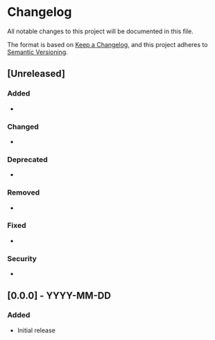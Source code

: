 # Changelog

All notable changes to this project will be documented in this file.

The format is based on [Keep a Changelog](https://keepachangelog.com/en/1.0.0/),
and this project adheres to [Semantic Versioning](https://semver.org/spec/v2.0.0.html).

## \[Unreleased\]

### Added

-

### Changed

-

### Deprecated

-

### Removed

-

### Fixed

-

### Security

-

## \[0.0.0\] - YYYY-MM-DD

### Added

- Initial release
